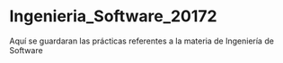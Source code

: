 # Ingenieria_Software_20172
Aquí se guardaran las prácticas referentes a la materia de Ingeniería de Software

